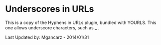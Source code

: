 Underscores in URLs
===============
This is a copy of the Hyphens in URLs plugin, bundled with YOURLS. This one allows underscore characters, such as _ .

Last Updated by: Mgancarz - 2014/01/31